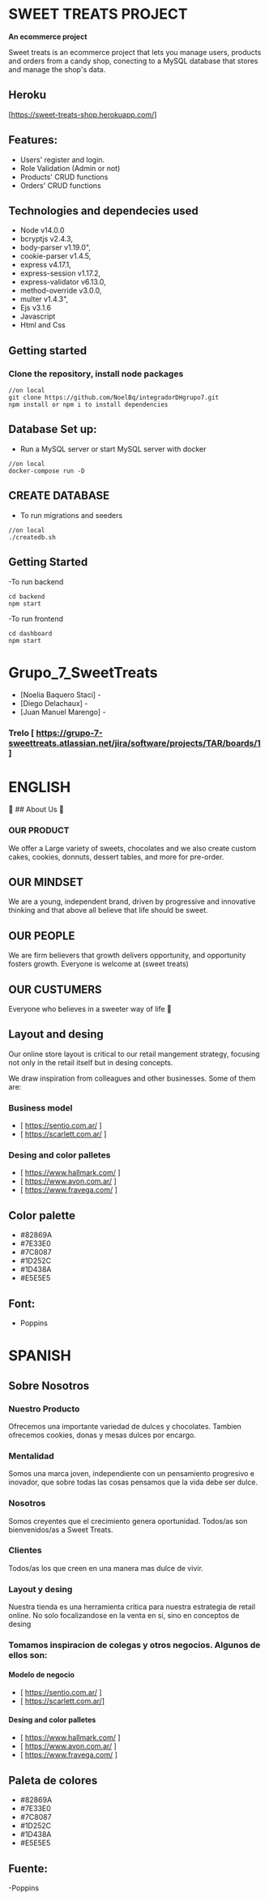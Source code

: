 # **SWEET TREATS PROJECT**

**An ecommerce project**

Sweet treats  is an ecommerce project that lets you manage users, products and orders from a candy shop, conecting to a MySQL database that stores and manage the shop's data.

## Heroku 

[https://sweet-treats-shop.herokuapp.com/]

## Features:

- Users' register and login.
- Role Validation (Admin or not)
- Products' CRUD functions
- Orders' CRUD functions
## Technologies and dependecies used 

- Node v14.0.0
- bcryptjs v2.4.3,
- body-parser v1.19.0",
- cookie-parser v1.4.5,
- express v4.17.1,
- express-session v1.17.2,
- express-validator v6.13.0,
- method-override v3.0.0,
- multer v1.4.3",
- Ejs v3.1.6
- Javascript
- Html and Css 

## Getting started
###  Clone the repository, install node packages 

```
//on local
git clone https://github.com/NoelBq/integradorDHgrupo7.git
npm install or npm i to install dependencies
```

## Database Set up:

- Run a MySQL server or start MySQL server with docker

```
//on local 
docker-compose run -D
```
## CREATE DATABASE
- To run migrations and seeders

```
//on local 
./createdb.sh
```

## Getting Started

-To run backend 

```
cd backend 
npm start
```

-To run frontend 

```
cd dashboard
npm start
```

# Grupo_7_SweetTreats

- [Noelia Baquero Staci]  -
- [Diego Delachaux] - 
- [Juan Manuel Marengo] - 

### Trelo [ https://grupo-7-sweettreats.atlassian.net/jira/software/projects/TAR/boards/1 ]

# ENGLISH
:doughnut: ## About Us :lollipop:

### OUR PRODUCT

We offer a Large variety of  sweets, chocolates and we also create custom cakes, 
cookies, donnuts, dessert tables, and more for pre-order.

## OUR MINDSET 

We are a young, independent brand, driven by progressive and innovative thinking and that above all believe that life should be sweet.

## OUR PEOPLE

We are firm believers that growth delivers opportunity, and opportunity fosters growth. Everyone is welcome at (sweet treats)

## OUR CUSTUMERS 

Everyone who believes in a sweeter way of life  :honey_pot:

## Layout and desing

Our online store layout is critical to our retail mangement strategy, focusing not only in the retail itself but in desing concepts.

We draw inspiration from 
colleagues and other businesses. Some of them are:

### Business model ###

- [ https://sentio.com.ar/   ]
- [ https://scarlett.com.ar/ ]

### Desing and color palletes ###

- [ https://www.hallmark.com/   ]
- [ https://www.avon.com.ar/    ]
- [ https://www.fravega.com/    ]

## Color palette

* #82869A
* #7E33E0
* #7C8087
* #1D252C
* #1D438A
* #E5E5E5

## Font:

- Poppins

# SPANISH

## Sobre Nosotros 

### Nuestro Producto

Ofrecemos una importante variedad de dulces y chocolates. Tambien ofrecemos cookies, donas y mesas dulces por encargo.

### Mentalidad

Somos una marca joven, independiente con un pensamiento progresivo e inovador, que sobre todas las cosas pensamos que la vida debe ser dulce.

### Nosotros

Somos creyentes que el crecimiento genera oportunidad. Todos/as son bienvenidos/as a Sweet Treats.

### Clientes

Todos/as los que creen en una manera mas dulce de vivir.

### Layout y desing 

Nuestra tienda es una herramienta critica para nuestra estrategia de retail online. No solo focalizandose en la venta en si, sino en conceptos de desing 

### Tomamos inspiracion de colegas y otros negocios. Algunos de ellos son:

#### Modelo de negocio 

- [ https://sentio.com.ar/  ]
- [ https://scarlett.com.ar/]

#### Desing and color palletes 

- [  https://www.hallmark.com/   ]
- [  https://www.avon.com.ar/    ]
- [  https://www.fravega.com/    ]

## Paleta de colores

* #82869A
* #7E33E0
* #7C8087
* #1D252C
* #1D438A
* #E5E5E5

## Fuente:

-Poppins


